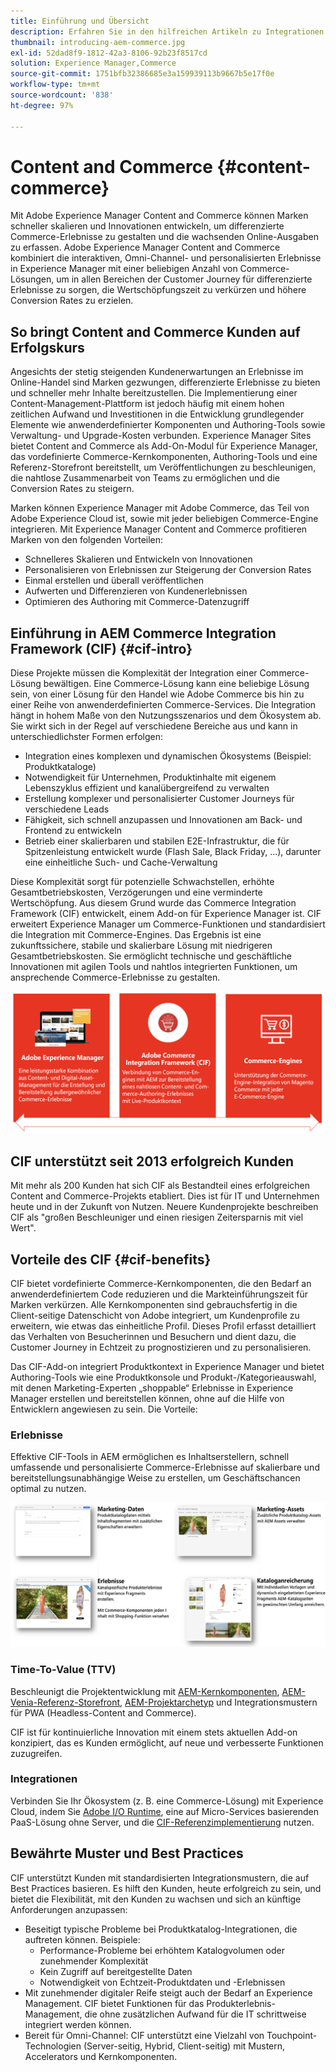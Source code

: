 ```yaml
---
title: Einführung und Übersicht
description: Erfahren Sie in den hilfreichen Artikeln zu Integrationen und zu den ersten Schritten mit AEM Storefront, wie Sie AEM Content and Commerce verwenden und verwalten.
thumbnail: introducing-aem-commerce.jpg
exl-id: 52dad8f9-1812-42a3-8106-92b23f8517cd
solution: Experience Manager,Commerce
source-git-commit: 1751bfb32386685e3a159939113b9667b5e17f0e
workflow-type: tm+mt
source-wordcount: '838'
ht-degree: 97%

---
```



# Content and Commerce {#content-commerce}

Mit Adobe Experience Manager Content and Commerce können Marken schneller skalieren und Innovationen entwickeln, um differenzierte Commerce-Erlebnisse zu gestalten und die wachsenden Online-Ausgaben zu erfassen. Adobe Experience Manager Content and Commerce kombiniert die interaktiven, Omni-Channel- und personalisierten Erlebnisse in Experience Manager mit einer beliebigen Anzahl von Commerce-Lösungen, um in allen Bereichen der Customer Journey für differenzierte Erlebnisse zu sorgen, die Wertschöpfungszeit zu verkürzen und höhere Conversion Rates zu erzielen.

## So bringt Content and Commerce Kunden auf Erfolgskurs

Angesichts der stetig steigenden Kundenerwartungen an Erlebnisse im Online-Handel sind Marken gezwungen, differenzierte Erlebnisse zu bieten und schneller mehr Inhalte bereitzustellen. Die Implementierung einer Content-Management-Plattform ist jedoch häufig mit einem hohen zeitlichen Aufwand und Investitionen in die Entwicklung grundlegender Elemente wie anwenderdefinierter Komponenten und Authoring-Tools sowie Verwaltung- und Upgrade-Kosten verbunden. Experience Manager Sites bietet Content and Commerce als Add-On-Modul für Experience Manager, das vordefinierte Commerce-Kernkomponenten, Authoring-Tools und eine Referenz-Storefront bereitstellt, um Veröffentlichungen zu beschleunigen, die nahtlose Zusammenarbeit von Teams zu ermöglichen und die Conversion Rates zu steigern.

Marken können Experience Manager mit Adobe Commerce, das Teil von Adobe Experience Cloud ist, sowie mit jeder beliebigen Commerce-Engine integrieren. Mit Experience Manager Content and Commerce profitieren Marken von den folgenden Vorteilen:

* Schnelleres Skalieren und Entwickeln von Innovationen
* Personalisieren von Erlebnissen zur Steigerung der Conversion Rates
* Einmal erstellen und überall veröffentlichen
* Aufwerten und Differenzieren von Kundenerlebnissen
* Optimieren des Authoring mit Commerce-Datenzugriff

## Einführung in AEM Commerce Integration Framework (CIF) {#cif-intro}

Diese Projekte müssen die Komplexität der Integration einer Commerce-Lösung bewältigen. Eine Commerce-Lösung kann eine beliebige Lösung sein, von einer Lösung für den Handel wie Adobe Commerce bis hin zu einer Reihe von anwenderdefinierten Commerce-Services. Die Integration hängt in hohem Maße von den Nutzungsszenarios und dem Ökosystem ab. Sie wirkt sich in der Regel auf verschiedene Bereiche aus und kann in unterschiedlichster Formen erfolgen:

* Integration eines komplexen und dynamischen Ökosystems (Beispiel: Produktkataloge)
* Notwendigkeit für Unternehmen, Produktinhalte mit eigenem Lebenszyklus effizient und kanalübergreifend zu verwalten
* Erstellung komplexer und personalisierter Customer Journeys für verschiedene Leads
* Fähigkeit, sich schnell anzupassen und Innovationen am Back- und Frontend zu entwickeln
* Betrieb einer skalierbaren und stabilen E2E-Infrastruktur, die für Spitzenleistung entwickelt wurde (Flash Sale, Black Friday, ...), darunter eine einheitliche Such- und Cache-Verwaltung

Diese Komplexität sorgt für potenzielle Schwachstellen, erhöhte Gesamtbetriebskosten, Verzögerungen und eine verminderte Wertschöpfung. Aus diesem Grund wurde das Commerce Integration Framework (CIF) entwickelt, einem Add-on für Experience Manager ist. CIF erweitert Experience Manager um Commerce-Funktionen und standardisiert die Integration mit Commerce-Engines. Das Ergebnis ist eine zukunftssichere, stabile und skalierbare Lösung mit niedrigeren Gesamtbetriebskosten. Sie ermöglicht technische und geschäftliche Innovationen mit agilen Tools und nahtlos integrierten Funktionen, um ansprechende Commerce-Erlebnisse zu gestalten.

![CIF-Elemente](./assets/CIF/CIF_Overview.png)

## CIF unterstützt seit 2013 erfolgreich Kunden

Mit mehr als 200 Kunden hat sich CIF als Bestandteil eines erfolgreichen Content and Commerce-Projekts etabliert. Dies ist für IT und Unternehmen heute und in der Zukunft von Nutzen. Neuere Kundenprojekte beschreiben CIF als &quot;großen Beschleuniger und einen riesigen Zeitersparnis mit viel Wert&quot;.

## Vorteile des CIF {#cif-benefits}

CIF bietet vordefinierte Commerce-Kernkomponenten, die den Bedarf an anwenderdefiniertem Code reduzieren und die Markteinführungszeit für Marken verkürzen. Alle Kernkomponenten sind gebrauchsfertig in die Client-seitige Datenschicht von Adobe integriert, um Kundenprofile zu erweitern, wie etwas das einheitliche Profil. Dieses Profil erfasst detailliert das Verhalten von Besucherinnen und Besuchern und dient dazu, die Customer Journey in Echtzeit zu prognostizieren und zu personalisieren.

Das CIF-Add-on integriert Produktkontext in Experience Manager und bietet Authoring-Tools wie eine Produktkonsole und Produkt-/Kategorieauswahl, mit denen Marketing-Experten „shoppable“ Erlebnisse in Experience Manager erstellen und bereitstellen können, ohne auf die Hilfe von Entwicklern angewiesen zu sein. Die Vorteile:

### Erlebnisse

Effektive CIF-Tools in AEM ermöglichen es Inhaltserstellern, schnell umfassende und personalisierte Commerce-Erlebnisse auf skalierbare und bereitstellungsunabhängige Weise zu erstellen, um Geschäftschancen optimal zu nutzen.

![CIF-Elemente](./assets/CIF/CIF_Product_Experience_Management.png)

### Time-To-Value (TTV)

Beschleunigt die Projektentwicklung mit [AEM-Kernkomponenten](https://www.aemcomponents.dev/), [AEM-Venia-Referenz-Storefront](https://github.com/adobe/aem-cif-guides-venia), [AEM-Projektarchetyp](https://experienceleague.adobe.com/docs/experience-manager-core-components/using/developing/archetype/overview.html?lang=de) und Integrationsmustern für PWA (Headless-Content and Commerce).

CIF ist für kontinuierliche Innovation mit einem stets aktuellen Add-on konzipiert, das es Kunden ermöglicht, auf neue und verbesserte Funktionen zuzugreifen.

### Integrationen

Verbinden Sie Ihr Ökosystem (z. B. eine Commerce-Lösung) mit Experience Cloud, indem Sie [Adobe I/O Runtime](https://www.adobe.io/apis/experienceplatform/runtime.html), eine auf Micro-Services basierenden PaaS-Lösung ohne Server, und die [CIF-Referenzimplementierung](https://github.com/adobe/commerce-cif-graphql-integration-reference) nutzen.

## Bewährte Muster und Best Practices

CIF unterstützt Kunden mit standardisierten Integrationsmustern, die auf Best Practices basieren. Es hilft den Kunden, heute erfolgreich zu sein, und bietet die Flexibilität, mit den Kunden zu wachsen und sich an künftige Anforderungen anzupassen:

* Beseitigt typische Probleme bei Produktkatalog-Integrationen, die auftreten können. Beispiele:
   * Performance-Probleme bei erhöhtem Katalogvolumen oder zunehmender Komplexität
   * Kein Zugriff auf bereitgestellte Daten
   * Notwendigkeit von Echtzeit-Produktdaten und -Erlebnissen
* Mit zunehmender digitaler Reife steigt auch der Bedarf an Experience Management. CIF bietet Funktionen für das Produkterlebnis-Management, die ohne zusätzlichen Aufwand für die IT schrittweise integriert werden können.
* Bereit für Omni-Channel: CIF unterstützt eine Vielzahl von Touchpoint-Technologien (Server-seitig, Hybrid, Client-seitig) mit Mustern, Accelerators und Kernkomponenten.
